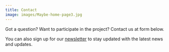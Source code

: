 ```yaml
---
title: Contact
image: images/Maybe-home-page3.jpg
---
```



Got a question? Want to participate in the project? Contact us at form below.

You can also sign up for our [newsletter](/contact/newsletter/) to stay updated with the latest news and updates.

